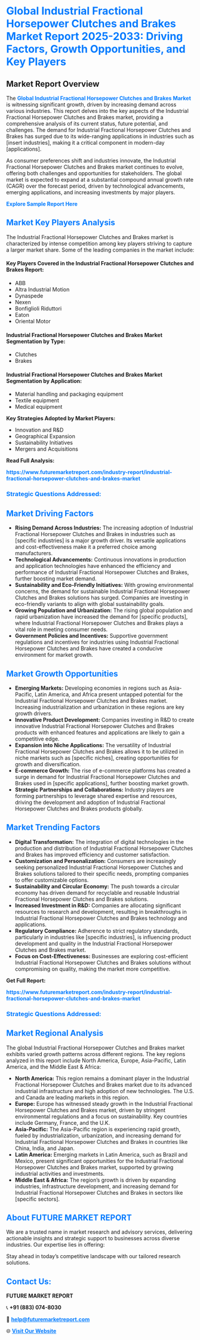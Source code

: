 <h1 style="color: #007BFF;">Global Industrial Fractional Horsepower Clutches and Brakes Market Report 2025-2033: Driving Factors, Growth Opportunities, and Key Players</h1>

<section id="overview">
<h2>Market Report Overview</h2>
<p>The <a href="https://www.futuremarketreport.com/industry-report/industrial-fractional-horsepower-clutches-and-brakes-market" style="color: #007BFF; text-decoration: none;"><strong>Global Industrial Fractional Horsepower Clutches and Brakes Market</strong></a> is witnessing significant growth, driven by increasing demand across various industries. This report delves into the key aspects of the Industrial Fractional Horsepower Clutches and Brakes market, providing a comprehensive analysis of its current status, future potential, and challenges. The demand for Industrial Fractional Horsepower Clutches and Brakes has surged due to its wide-ranging applications in industries such as [insert industries], making it a critical component in modern-day [applications].</p>
<p>As consumer preferences shift and industries innovate, the Industrial Fractional Horsepower Clutches and Brakes market continues to evolve, offering both challenges and opportunities for stakeholders. The global market is expected to expand at a substantial compound annual growth rate (CAGR) over the forecast period, driven by technological advancements, emerging applications, and increasing investments by major players.</p>
</section>

<section id="overview">
<p><a href="https://www.futuremarketreport.com/request-sample/reportId=106315" style="color: #007BFF; text-decoration: none;"><strong>Explore Sample Report Here</strong></a></p>
</section>

<section id="key-players">
<h2 style="color: #007BFF;">Market Key Players Analysis</h2>
<p>The Industrial Fractional Horsepower Clutches and Brakes market is characterized by intense competition among key players striving to capture a larger market share. Some of the leading companies in the market include:</p>
<h4>Key Players Covered in the Industrial Fractional Horsepower Clutches and Brakes Report:</h4>
<ul><li>ABB</li><li>Altra Industrial Motion</li><li>Dynaspede</li><li>Nexen</li><li>Bonfiglioli Riduttori</li><li>Eaton</li><li>Oriental Motor</li></ul>
<h4>Industrial Fractional Horsepower Clutches and Brakes Market Segmentation by Type:</h4>
<ul><li>Clutches</li><li>Brakes</li></ul>

<h4>Industrial Fractional Horsepower Clutches and Brakes Market Segmentation by Application:</h4>
<ul><li>Material handling and packaging equipment</li><li>Textile equipment</li><li>Medical equipment</li></ul>
<p><strong>Key Strategies Adopted by Market Players:</strong></p>
<ul>
<li>Innovation and R&D</li>
<li>Geographical Expansion</li>
<li>Sustainability Initiatives</li>
<li>Mergers and Acquisitions</li>
</ul>
</section>

<section>
<p><strong>Read Full Analysis: </strong></p><a href="https://www.futuremarketreport.com/industry-report/industrial-fractional-horsepower-clutches-and-brakes-market" style="color: #007BFF; text-decoration: none;"><strong>https://www.futuremarketreport.com/industry-report/industrial-fractional-horsepower-clutches-and-brakes-market</strong></a>
<h3 style="color: #007BFF;">Strategic Questions Addressed:</h3>
</section>

<section id="driving-factors">
<h2 style="color: #007BFF;">Market Driving Factors</h2>
<ul>
<li><strong>Rising Demand Across Industries:</strong> The increasing adoption of Industrial Fractional Horsepower Clutches and Brakes in industries such as [specific industries] is a major growth driver. Its versatile applications and cost-effectiveness make it a preferred choice among manufacturers.</li>
<li><strong>Technological Advancements:</strong> Continuous innovations in production and application technologies have enhanced the efficiency and performance of Industrial Fractional Horsepower Clutches and Brakes, further boosting market demand.</li>
<li><strong>Sustainability and Eco-Friendly Initiatives:</strong> With growing environmental concerns, the demand for sustainable Industrial Fractional Horsepower Clutches and Brakes solutions has surged. Companies are investing in eco-friendly variants to align with global sustainability goals.</li>
<li><strong>Growing Population and Urbanization:</strong> The rising global population and rapid urbanization have increased the demand for [specific products], where Industrial Fractional Horsepower Clutches and Brakes plays a vital role in meeting consumer needs.</li>
<li><strong>Government Policies and Incentives:</strong> Supportive government regulations and incentives for industries using Industrial Fractional Horsepower Clutches and Brakes have created a conducive environment for market growth.</li>
</ul>
</section>

<section id="growth-opportunities">
<h2 style="color: #007BFF;">Market Growth Opportunities</h2>
<ul>
<li><strong>Emerging Markets:</strong> Developing economies in regions such as Asia-Pacific, Latin America, and Africa present untapped potential for the Industrial Fractional Horsepower Clutches and Brakes market. Increasing industrialization and urbanization in these regions are key growth drivers.</li>
<li><strong>Innovative Product Development:</strong> Companies investing in R&D to create innovative Industrial Fractional Horsepower Clutches and Brakes products with enhanced features and applications are likely to gain a competitive edge.</li>
<li><strong>Expansion into Niche Applications:</strong> The versatility of Industrial Fractional Horsepower Clutches and Brakes allows it to be utilized in niche markets such as [specific niches], creating opportunities for growth and diversification.</li>
<li><strong>E-commerce Growth:</strong> The rise of e-commerce platforms has created a surge in demand for Industrial Fractional Horsepower Clutches and Brakes used in [specific applications], further boosting market growth.</li>
<li><strong>Strategic Partnerships and Collaborations:</strong> Industry players are forming partnerships to leverage shared expertise and resources, driving the development and adoption of Industrial Fractional Horsepower Clutches and Brakes products globally.</li>
</ul>
</section>

<section id="trending-factors">
<h2 style="color: #007BFF;">Market Trending Factors</h2>
<ul>
<li><strong>Digital Transformation:</strong> The integration of digital technologies in the production and distribution of Industrial Fractional Horsepower Clutches and Brakes has improved efficiency and customer satisfaction.</li>
<li><strong>Customization and Personalization:</strong> Consumers are increasingly seeking personalized Industrial Fractional Horsepower Clutches and Brakes solutions tailored to their specific needs, prompting companies to offer customizable options.</li>
<li><strong>Sustainability and Circular Economy:</strong> The push towards a circular economy has driven demand for recyclable and reusable Industrial Fractional Horsepower Clutches and Brakes solutions.</li>
<li><strong>Increased Investment in R&D:</strong> Companies are allocating significant resources to research and development, resulting in breakthroughs in Industrial Fractional Horsepower Clutches and Brakes technology and applications.</li>
<li><strong>Regulatory Compliance:</strong> Adherence to strict regulatory standards, particularly in industries like [specific industries], is influencing product development and quality in the Industrial Fractional Horsepower Clutches and Brakes market.</li>
<li><strong>Focus on Cost-Effectiveness:</strong> Businesses are exploring cost-efficient Industrial Fractional Horsepower Clutches and Brakes solutions without compromising on quality, making the market more competitive.</li>
</ul>
</section>

<section>
<p><strong>Get Full Report: </strong></p><a href="https://www.futuremarketreport.com/industry-report/industrial-fractional-horsepower-clutches-and-brakes-market" style="color: #007BFF; text-decoration: none;"><strong>https://www.futuremarketreport.com/industry-report/industrial-fractional-horsepower-clutches-and-brakes-market</strong></a>
<h3 style="color: #007BFF;">Strategic Questions Addressed:</h3>
</section>


<section id="regional-analysis">
<h2 style="color: #007BFF;">Market Regional Analysis</h2>
<p>The global Industrial Fractional Horsepower Clutches and Brakes market exhibits varied growth patterns across different regions. The key regions analyzed in this report include North America, Europe, Asia-Pacific, Latin America, and the Middle East & Africa:</p>
<ul>
<li><strong>North America:</strong> This region remains a dominant player in the Industrial Fractional Horsepower Clutches and Brakes market due to its advanced industrial infrastructure and high adoption of new technologies. The U.S. and Canada are leading markets in this region.</li>
<li><strong>Europe:</strong> Europe has witnessed steady growth in the Industrial Fractional Horsepower Clutches and Brakes market, driven by stringent environmental regulations and a focus on sustainability. Key countries include Germany, France, and the U.K.</li>
<li><strong>Asia-Pacific:</strong> The Asia-Pacific region is experiencing rapid growth, fueled by industrialization, urbanization, and increasing demand for Industrial Fractional Horsepower Clutches and Brakes in countries like China, India, and Japan.</li>
<li><strong>Latin America:</strong> Emerging markets in Latin America, such as Brazil and Mexico, present significant opportunities for the Industrial Fractional Horsepower Clutches and Brakes market, supported by growing industrial activities and investments.</li>
<li><strong>Middle East & Africa:</strong> The region’s growth is driven by expanding industries, infrastructure development, and increasing demand for Industrial Fractional Horsepower Clutches and Brakes in sectors like [specific sectors].</li>
</ul>
</section>

<footer>
<h2 style="color: #007BFF;">About FUTURE MARKET REPORT</h2>
<p>We are a trusted name in market research and advisory services, delivering actionable insights and strategic support to businesses across diverse industries. Our expertise lies in offering:</p>

<p>Stay ahead in today’s competitive landscape with our tailored research solutions.</p>

<h2 style="color: #007BFF;">Contact Us:</h2>
<p><strong>FUTURE MARKET REPORT</strong></p>
<p>📞 <strong>+91 (883) 074-8030</strong></p>
<p>📧 <strong><a href="mailto:help@futuremarketreport.com" style="color: #007BFF;">help@futuremarketreport.com</a></strong></p>
<p>🌐 <strong><a href="https://www.futuremarketreport.com/" style="color: #007BFF;">Visit Our Website</a></strong></p>
</footer>